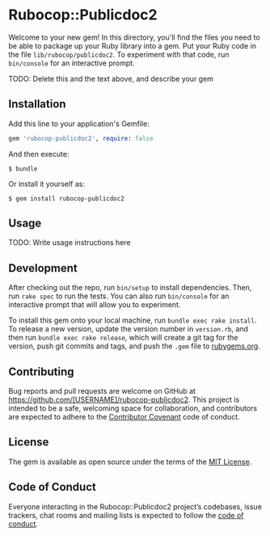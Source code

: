# Rubocop::Publicdoc2

Welcome to your new gem! In this directory, you'll find the files you need to be able to package up your Ruby library into a gem. Put your Ruby code in the file `lib/rubocop/publicdoc2`. To experiment with that code, run `bin/console` for an interactive prompt.

TODO: Delete this and the text above, and describe your gem

## Installation

Add this line to your application's Gemfile:

```ruby
gem 'rubocop-publicdoc2', require: false
```

And then execute:

    $ bundle

Or install it yourself as:

    $ gem install rubocop-publicdoc2

## Usage

TODO: Write usage instructions here

## Development

After checking out the repo, run `bin/setup` to install dependencies. Then, run `rake spec` to run the tests. You can also run `bin/console` for an interactive prompt that will allow you to experiment.

To install this gem onto your local machine, run `bundle exec rake install`. To release a new version, update the version number in `version.rb`, and then run `bundle exec rake release`, which will create a git tag for the version, push git commits and tags, and push the `.gem` file to [rubygems.org](https://rubygems.org).

## Contributing

Bug reports and pull requests are welcome on GitHub at https://github.com/[USERNAME]/rubocop-publicdoc2. This project is intended to be a safe, welcoming space for collaboration, and contributors are expected to adhere to the [Contributor Covenant](http://contributor-covenant.org) code of conduct.

## License

The gem is available as open source under the terms of the [MIT License](https://opensource.org/licenses/MIT).

## Code of Conduct

Everyone interacting in the Rubocop::Publicdoc2 project’s codebases, issue trackers, chat rooms and mailing lists is expected to follow the [code of conduct](https://github.com/[USERNAME]/rubocop-publicdoc2/blob/master/CODE_OF_CONDUCT.md).
